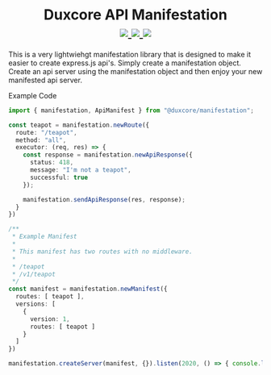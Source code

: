 <span align=center>
  <h1>
    Duxcore API Manifestation
    <br />
  <a href="https://discord.gg/dTGJ5Bchnq">
    <img src="https://img.shields.io/discord/844279877503025182?label=Discord&logo=discord&logoColor=white&style=for-the-badge" />
  </a>
  <a href="https://www.npmjs.com/package/@duxcore/manifestation">
    <img src="https://img.shields.io/npm/dw/@duxcore/manifestation?logo=npm&style=for-the-badge" />
    <img src="https://img.shields.io/npm/v/@duxcore/manifestation/latest?label=Latest%20Version&style=for-the-badge" />
  </a>
  </h1>
</span>

This is a very lightwiehgt manifestation library that is designed to make it easier to create express.js api's.  Simply create a manifestation object.  Create an api server using the manifestation object and then enjoy your new manifested api server.

Example Code
```ts
import { manifestation, ApiManifest } from "@duxcore/manifestation";

const teapot = manifestation.newRoute({
  route: "/teapot",
  method: "all",
  executor: (req, res) => {
    const response = manifestation.newApiResponse({
      status: 418,
      message: "I'm not a teapot",
      successful: true
    });

    manifestation.sendApiResponse(res, response);
  }
})

/**
 * Example Manifest
 * 
 * This manifest has two routes with no middleware.
 * 
 * /teapot
 * /v1/teapot
 */
const manifest = manifestation.newManifest({
  routes: [ teapot ],
  versions: [
    {
      version: 1,
      routes: [ teapot ]
    }
  ]
})

manifestation.createServer(manifest, {}).listen(2020, () => { console.log("started")});
```